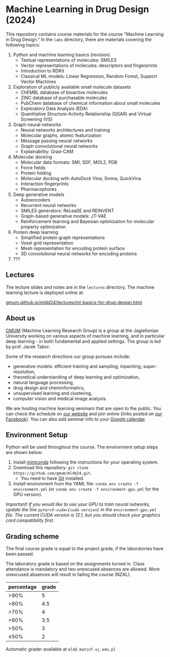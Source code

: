 # Machine Learning in Drug Design (2024)

This repository contains course materials for the course "Machine Learning in Drug Design." In the `labs` directory, there are materials covering the following topics:

1. Python and machine learning basics (revision)
    - Textual representations of molecules: SMILES
    - Vector representations of molecules: descriptors and fingerprints
    - Introduction to RDKit
    - Classical ML models: Linear Regression, Random Forest, Support Vector Machines
2. Exploration of publicly available small molecule datasets
    - ChEMBL database of bioactive molecules
    - ZINC database of purchasable molecules
    - PubChem database of chemical information about small molecules
    - Exploratory Data Analysis (EDA)
    - Quantitative Structure-Activity Relationship (QSAR) and Virtual Screening (VS)
3. Graph neural networks
    - Neural networks architectures and training
    - Molecular graphs, atomic featurization
    - Message passing neural networks
    - Graph convolutional neural networks
    - Explainability: Grad-CAM
4. Molecular docking
    - Molecular data formats: SMI, SDF, MOL2, PDB
    - Force fields
    - Protein folding
    - Molecular docking with AutoDock Vina, Smina, QuickVina
    - Interaction fingerprints
    - Pharmacophores
5. Deep generative models
    - Autoencoders
    - Recurrent neural networks
    - SMILES generators: ReLeaSE and REINVENT
    - Graph-based generative models: JT-VAE
    - Reinforcement learning and Bayesian optimization for molecular property optimization
6. Protein deep learning
    - Simplified protein graph representations
    - Voxel grid representation
    - Mesh representation for encoding protein surface
    - 3D convolutional neural networks for encoding proteins
7. ???

## Lectures

The lecture slides and notes are in the `lectures` directory.
The machine learning lecture is deployed online at:

[gmum.github.io/mldd24/lectures/ml-basics-for-drug-design.html](https://gmum.github.io/mldd24/lectures/ml-basics-for-drug-design.html)

## About us

[GMUM](https://gmum.net/) (Machine Learning Research Group) is a group at the Jagiellonian University working on various aspects of machine learning, and in particular deep learning - in both fundamental and applied settings. The group is led by prof. Jacek Tabor.

Some of the research directions our group pursues include:
- generative models: efficient training and sampling; inpainting; super-resolution,
- theoretical understanding of deep learning and optimization,
- natural language processing,
- drug design and cheminformatics,
- unsupervised learning and clustering,
- computer vision and medical image analysis.

We are hosting machine learning seminars that are open to the public. You can check the schedule on [our website](https://gmum.net/seminars.html) and join online (links posted on [our Facebook](http://facebook.com/gmum.net)).
You can also add seminar info to your [Google calendar](https://calendar.google.com/calendar/u/0?cid=ZDJjcTFudnU0Y2UxNXNnODltdDc4Y3BtcTBAZ3JvdXAuY2FsZW5kYXIuZ29vZ2xlLmNvbQ).

## Environment Setup

Python will be used throughout the course. The environment setup steps are shown below:

1. Install [miniconda](https://docs.conda.io/en/latest/miniconda.html) following the instructions for your operating system.
2. Download this repository: `git clone https://github.com/gmum/mldd24.git`.
   - You need to have [Git](https://git-scm.com/) installed.
3. Install environment from the YAML file: `conda env create -f environment.yml` (or `conda env create -f environment-gpu.yml` for the GPU version).

_Important! If you would like to use your GPU to train neural networks, update the line `pytorch-cuda={cuda version}` in the `environment-gpu.yml` file. The current CUDA version is 12.1, but you should check your graphics card compatibility first._

## Grading scheme

The final course grade is equal to the project
grade, if the laboratories have been passed.

The laboratory grade is based on the assignments
turned in. Class attendance is mandatory and two
unexcused absences are allowed. More unexcused 
absences will result in failing the course (NZAL).

| percentage | grade |
|------------|-------|
| \>90%      | 5     | 
| \>80%      | 4.5   | 
| \>70%      | 4     | 
| \>60%      | 3.5   | 
| \>50%      | 3     | 
| ≤50%       | 2     | 

Automatic grader available at `mldd.matinf.uj.edu.pl`